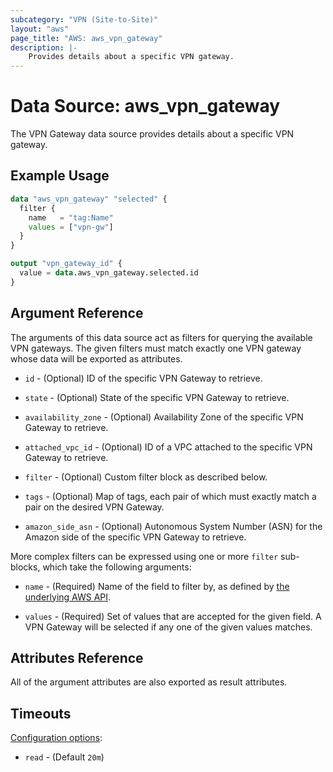 ```yaml
---
subcategory: "VPN (Site-to-Site)"
layout: "aws"
page_title: "AWS: aws_vpn_gateway"
description: |-
    Provides details about a specific VPN gateway.
---
```


# Data Source: aws_vpn_gateway

The VPN Gateway data source provides details about
a specific VPN gateway.

## Example Usage

```terraform
data "aws_vpn_gateway" "selected" {
  filter {
    name   = "tag:Name"
    values = ["vpn-gw"]
  }
}

output "vpn_gateway_id" {
  value = data.aws_vpn_gateway.selected.id
}
```

## Argument Reference

The arguments of this data source act as filters for querying the available VPN gateways.
The given filters must match exactly one VPN gateway whose data will be exported as attributes.

* `id` - (Optional) ID of the specific VPN Gateway to retrieve.

* `state` - (Optional) State of the specific VPN Gateway to retrieve.

* `availability_zone` - (Optional) Availability Zone of the specific VPN Gateway to retrieve.

* `attached_vpc_id` - (Optional) ID of a VPC attached to the specific VPN Gateway to retrieve.

* `filter` - (Optional) Custom filter block as described below.

* `tags` - (Optional) Map of tags, each pair of which must exactly match
  a pair on the desired VPN Gateway.

* `amazon_side_asn` - (Optional) Autonomous System Number (ASN) for the Amazon side of the specific VPN Gateway to retrieve.

More complex filters can be expressed using one or more `filter` sub-blocks,
which take the following arguments:

* `name` - (Required) Name of the field to filter by, as defined by
  [the underlying AWS API](http://docs.aws.amazon.com/AWSEC2/latest/APIReference/API_DescribeVpnGateways.html).

* `values` - (Required) Set of values that are accepted for the given field.
  A VPN Gateway will be selected if any one of the given values matches.

## Attributes Reference

All of the argument attributes are also exported as result attributes.

## Timeouts

[Configuration options](https://developer.hashicorp.com/terraform/language/resources/syntax#operation-timeouts):

- `read` - (Default `20m`)
